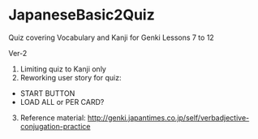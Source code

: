 # JapaneseBasic2Quiz
Quiz covering Vocabulary and Kanji for Genki Lessons 7 to 12

Ver-2
1. Limiting quiz to Kanji only
2. Reworking user story for quiz:
- START BUTTON
- LOAD ALL or PER CARD?

3. Reference material: http://genki.japantimes.co.jp/self/verbadjective-conjugation-practice
